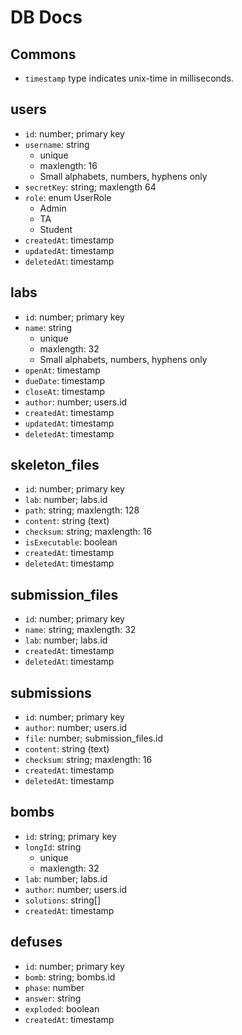 # DB Docs

## Commons
* `timestamp` type indicates unix-time in milliseconds.

## users
* `id`: number; primary key
* `username`: string
    - unique
    - maxlength: 16
    - Small alphabets, numbers, hyphens only
* `secretKey`: string; maxlength 64
* `role`: enum UserRole
    - Admin
    - TA
    - Student
* `createdAt`: timestamp
* `updatedAt`: timestamp
* `deletedAt`: timestamp

## labs
* `id`: number; primary key
* `name`: string
    - unique
    - maxlength: 32
    - Small alphabets, numbers, hyphens only
* `openAt`: timestamp
* `dueDate`: timestamp
* `closeAt`: timestamp
* `author`: number; users.id
* `createdAt`: timestamp
* `updatedAt`: timestamp
* `deletedAt`: timestamp

## skeleton_files
* `id`: number; primary key
* `lab`: number; labs.id
* `path`: string; maxlength: 128
* `content`: string (text)
* `checksum`: string; maxlength: 16
* `isExecutable`: boolean
* `createdAt`: timestamp
* `deletedAt`: timestamp

## submission_files
* `id`: number; primary key
* `name`: string; maxlength: 32
* `lab`: number; labs.id
* `createdAt`: timestamp
* `deletedAt`: timestamp

## submissions
* `id`: number; primary key
* `author`: number; users.id
* `file`: number; submission_files.id
* `content`: string (text)
* `checksum`: string; maxlength: 16
* `createdAt`: timestamp
* `deletedAt`: timestamp

## bombs
* `id`: string; primary key
* `longId`: string
    - unique
    - maxlength: 32
* `lab`: number; labs.id
* `author`: number; users.id
* `solutions`: string[]
* `createdAt`: timestamp

## defuses
* `id`: number; primary key
* `bomb`: string; bombs.id
* `phase`: number
* `answer`: string
* `exploded`: boolean
* `createdAt`: timestamp

